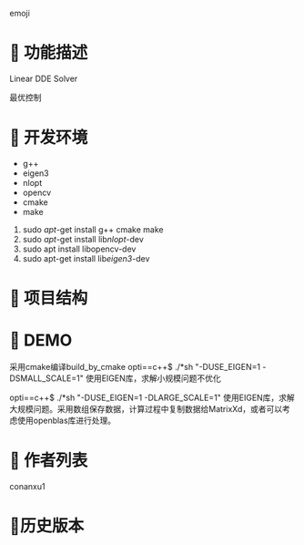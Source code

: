 emoji

# 🍙 功能描述

Linear DDE Solver

最优控制









# 🧂 开发环境

- g++
- eigen3
- nlopt 
- opencv
- cmake 
- make







1. sudo *apt*-get install g++ cmake make
2.  sudo *apt*-get install lib*nlopt*-dev
3. sudo apt install libopencv-dev
4. sudo apt-get install lib*eigen3*-dev 



# 🍬 **项目结构**



# 🍼 **DEMO**

采用cmake编译build_by_cmake
opti==c++$ ./*sh "-DUSE_EIGEN=1 -DSMALL_SCALE=1"
使用EIGEN库，求解小规模问题不优化



opti==c++$ ./*sh "-DUSE_EIGEN=1 -DLARGE_SCALE=1"
使用EIGEN库，求解大规模问题。采用数组保存数据，计算过程中复制数据给MatrixXd，或者可以考虑使用openblas库进行处理。










# 🍺 **作者列表**

conanxu1







# **🍪历史版本**













